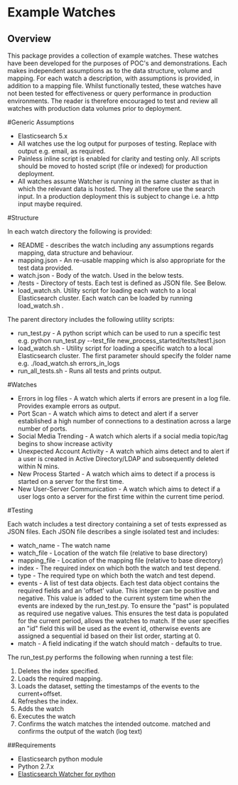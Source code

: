 # Example Watches

## Overview

This package provides a collection of example  watches.  These watches have been developed for the purposes of POC's and demonstrations.  Each makes independent assumptions as to the data structure, volume and mapping.  For each watch a description, with assumptions is provided, in addition to a mapping file.  Whilst functionally tested, these watches have not been tested for effectiveness or query performance in production environments.  The reader is therefore encouraged to test and review all watches with production data volumes prior to deployment.

#Generic Assumptions

* Elasticsearch 5.x
* All watches use the log output for purposes of testing. Replace with output e.g. email, as required.
* Painless inline script is enabled for clarity and testing only.  All scripts should be moved to hosted script (file or indexed) for production deployment.
* All watches assume Watcher is running in the same cluster as that in which the relevant data is hosted.  They all therefore use the search input.  In a production deployment this is subject to change i.e. a http input maybe required.

#Structure

In each watch directory the following is provided:

* README - describes the watch including any assumptions regards mapping, data structure and behaviour.
* mapping.json - An re-usable mapping which is also appropriate for the test data provided.
* watch.json - Body of the watch. Used in the below tests. 
* /tests - Directory of tests.  Each test is defined as JSON file.  See Below.
* load_watch.sh.  Utility script for loading each watch to a local Elasticsearch cluster.  Each watch can be loaded by running load_watch.sh <watch folder name>. 

The parent directory includes the following utility scripts:

* run_test.py - A python script which can be used to run a specific test e.g. python run_test.py --test_file new_process_started/tests/test1.json 
* load_watch.sh - Utility script for loading a specific watch to a local Elasticsearch cluster. The first parameter should specify the folder name e.g. ./load_watch.sh errors_in_logs
* run_all_tests.sh - Runs all tests and prints output.

#Watches

* Errors in log files - A watch which alerts if errors are present in a log file. Provides example errors as output.
* Port Scan - A watch which aims to detect and alert if a server established a high number of connections to a destination across a large number of ports.
* Social Media Trending - A watch which alerts if a social media topic/tag begins to show increase activity
* Unexpected Account Activity - A watch which aims detect and to alert if a user is created in Active Directory/LDAP and subsequently deleted within N mins.
* New Process Started - A watch which aims to detect if a process is started on a server for the first time.
* New User-Server Communication - A watch which aims to detect if a user logs onto a server for the first time within the current time period.

#Testing

Each watch includes a test directory containing a set of tests expressed as JSON files.  Each JSON file describes a single isolated test and includes:

* watch_name - The watch name
* watch_file - Location of the watch file (relative to base directory)
* mapping_file - Location of the mapping file (relative to base directory)
* index - The required index on which both the watch and test depend.
* type - The required type on which both the watch and test depend.
* events - A list of test data objects.  Each test data object contains the required fields and an 'offset' value.  This integer can be positive and negative.  This value is added to the current system time when the events are indexed by the run_test.py.  To ensure the "past" is populated as required use negative values.  This ensures the test data is populated for the current period, allows the watches to match.  If the user specifies an "id" field this will be used as the event id, otherwise events are assigned a sequential id based on their list order, starting at 0.
* match - A field indicating if the watch should match - defaults to true.

The run_test.py performs the following when running a test file:

1. Deletes the index specified.
2. Loads the required mapping.
3. Loads the dataset, setting the timestamps of the events to the current+offset.
4. Refreshes the index.
5. Adds the watch
6. Executes the watch
7. Confirms the watch matches the intended outcome. matched and confirms the output of the watch (log text)

##Requirements

* Elasticsearch python module
* Python 2.7.x
* [Elasticsearch Watcher for python](https://github.com/elastic/elasticsearch-watcher-py)

